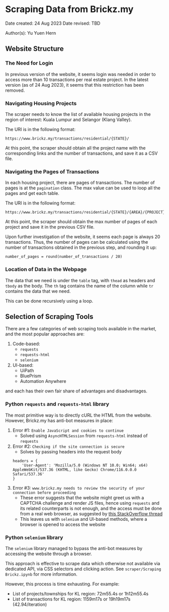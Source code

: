 # Scraping Data from Brickz.my

Date created: 24 Aug 2023
Date revised: TBD

Author(s): Yu Yuen Hern

## Website Structure
### The Need for Login
In previous version of the website, it seems login was needed in order to access more than 10 transactions per real estate project. In the latest version (as of 24 Aug 2023), it seems that this restriction has been removed.

### Navigating Housing Projects
The scraper needs to know the list of available housing projects in the region of interest: Kuala Lumpur and Selangor (Klang Valley).

The URI is in the following format:
```
https://www.brickz.my/transactions/residential/{STATE}/
```
At this point, the scraper should obtain all the project name with the corresponding links and the number of transactions, and save it as a CSV file.

### Navigating the Pages of Transactions
In each housing project, there are pages of transactions. The number of pages is at the `pagination` class. The max value can be used to loop all the pages and get each table.

The URI is in the following format:
```
https://www.brickz.my/transactions/residential/{STATE}/{AREA}/{PROJECT}/{TYPE}/page/1/
```
At this point, the scraper should obtain the max number of pages of each project and save it in the previous CSV file.

Upon further investigation of the website, it seems each page is always 20 transactions. Thus, the number of pages can be calculated using the number of transactions obtained in the previous step, and rounding it up:
```
number_of_pages = round(number_of_transactions / 20)
```

### Location of Data in the Webpage
The data that we need is under the `table` tag, with `thead` as headers and `tbody` as the body. The `th` tag contains the name of the column while `tr` contains the data that we need.

This can be done recursively using a loop.

## Selection of Scraping Tools
There are a few categories of web scraping tools available in the market, and the most popular approaches are:
1. Code-based:
    - `requests`
    - `requests-html`
    - `selenium`
2. UI-based:
    - UiPath
    - BluePrism
    - Automation Anywhere

and each has their own fair share of advantages and disadvantages.

### Python `requests` and `requests-html` library
The most primitive way is to directly cURL the HTML from the website. However, Brickz.my has anti-bot measures in place:
1. Error #1: `Enable JavaScript and cookies to continue`
    - Solved using `AsyncHTMLSession` from `requests-html` instead of `requests`
2. Error #2: `Checking if the site connection is secure`
    - Solves by passing headers into the request body
    ```
    headers = {
        'User-Agent': 'Mozilla/5.0 (Windows NT 10.0; Win64; x64) AppleWebKit/537.36 (KHTML, like Gecko) Chrome/116.0.0.0 Safari/537.36'
    }
    ```
3. Error #3: `www.brickz.my needs to review the security of your connection before proceeding`
    - These error suggests that the website might greet us with a CAPTCHA challenge and render JS files, hence using `requests` and its related counterparts is not enough, and the access must be done from a real web browser, as suggested by [this StackOverflow thread](https://stackoverflow.com/questions/74022759/site-restricting-access-to-web-scraper)
    - This leaves us with `selenium` and UI-based methods, where a browser is opened to access the website

### Python `selenium` library
The `selenium` library managed to bypass the anti-bot measures by accessing the website through a browser.

This approach is effective to scrape data which otherwise not available via dedicated API, via CSS selectors and clicking action. See `scraper/Scraping Brickz.ipynb` for more information.

However, this process is time exhausting. For example:
- List of projects/townships for KL region: 72m55.4s or 1h12m55.4s
- List of transactions for KL region: 1159m17s or 19h19m17s (42.94/iteration)
